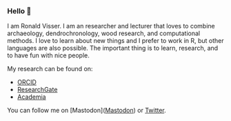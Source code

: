 ### Hello 👋

I am Ronald Visser. I am an researcher and lecturer that loves to combine archaeology, dendrochronology, wood research, and computational methods. I love to learn about new things and I prefer to work in R, but other languages are also possible. The important thing is to learn, research, and to have fun with nice people.

My research can be found on:
- [ORCID](https://orcid.org/0000-0001-6966-1729)
- [ResearchGate](https://www.researchgate.net/profile/Ronald-Visser-5)
- [Academia](https://saxion.academia.edu/RonaldVisser)

You can follow me on [Mastodon](<a rel="me" href="https://akademienl.social/@RonaldVisser">Mastodon</a>) or  [Twitter](https://twitter.com/RonaldMVisser).
